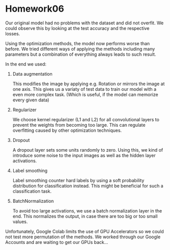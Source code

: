 # Homework06

Our original model had no problems with the dataset and did not overfit. We could observe this by looking at the test accuracy and the respective losses.

Using the optimization methods, the model now performs worse than before. We tried different ways of applying the methods including many parameters but a combination of everything always leads to such result.

In the end we used:
1. Data augmentation
   
   This modifies the image by applying e.g. Rotation or mirrors the image at one axis. This gives us a variaty of test data to train our model with a even more complex task. (Which is useful, if the model can memorize every given data)
2. Regularizer

   We choose kernel regularizer (L1 and L2) for all convolutional layers to prevent the weights from becoming too large. This can regulate overfitting caused by other optimization techniques.
3. Dropout

   A dropout layer sets some units randomly to zero. Using this, we kind of introduce some noise to the input images as well as the hidden layer activations.
4. Label smoothing

   Label smoothing counter hard labels by using a soft probability distribution for classification instead. This might be beneficial for such a classification task.
5. BatchNormalization

   To avoid too large activations, we use a batch normalization layer in the end. This normalizes the output, in case there are too big or too small values.

Unfortunately, Google Colab limits the use of GPU Accelerators so we could not test more permutation of the methods. We worked through our Google Accounts and are waiting to get our GPUs back...